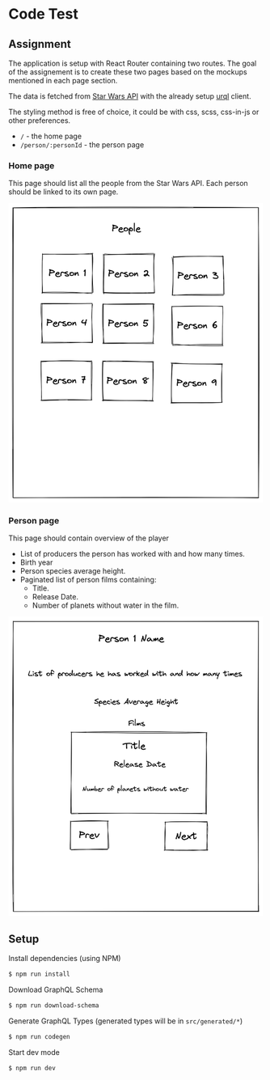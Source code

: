 # Code Test

## Assignment

The application is setup with React Router containing two routes. The goal of
the assignement is to create these two pages based on the mockups mentioned in
each page section.

The data is fetched from
[Star Wars API](https://studio.apollographql.com/public/star-wars-swapi/home?variant=current)
with the already setup [urql](https://formidable.com/open-source/urql/) client.

The styling method is free of choice, it could be with css, scss, css-in-js or
other preferences.

- `/` - the home page
- `/person/:personId` - the person page

### Home page

This page should list all the people from the Star Wars API. Each person should
be linked to its own page.

![home](./docs/home.png)

### Person page

This page should contain overview of the player

- List of producers the person has worked with and how many times.
- Birth year
- Person species average height.
- Paginated list of person films containing:
  - Title.
  - Release Date.
  - Number of planets without water in the film.

![person](./docs/person.png)

## Setup

Install dependencies (using NPM)

```bash
$ npm run install
```

Download GraphQL Schema

```bash
$ npm run download-schema
```

Generate GraphQL Types (generated types will be in `src/generated/*`)

```bash
$ npm run codegen
```

Start dev mode

```bash
$ npm run dev
```
